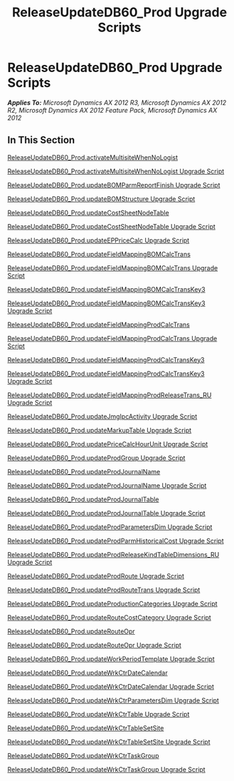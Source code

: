 ﻿---
title: ReleaseUpdateDB60_Prod Upgrade Scripts
TOCTitle: ReleaseUpdateDB60_Prod Upgrade Scripts
ms:assetid: 2220a26d-59d1-4e16-9eae-b0c85fe5c9d5
ms:mtpsurl: https://msdn.microsoft.com/en-us/library/JJ684937(v=AX.60)
ms:contentKeyID: 49707139
ms.date: 05/18/2015
mtps_version: v=AX.60
---

# ReleaseUpdateDB60\_Prod Upgrade Scripts 


_**Applies To:** Microsoft Dynamics AX 2012 R3, Microsoft Dynamics AX 2012 R2, Microsoft Dynamics AX 2012 Feature Pack, Microsoft Dynamics AX 2012_

## In This Section

[ReleaseUpdateDB60\_Prod.activateMultisiteWhenNoLogist](releaseupdatedb60-prod-activatemultisitewhennologist.md)

[ReleaseUpdateDB60\_Prod.activateMultisiteWhenNoLogist Upgrade Script](releaseupdatedb60-prod-activatemultisitewhennologist-upgrade-script.md)

[ReleaseUpdateDB60\_Prod.updateBOMParmReportFinish Upgrade Script](releaseupdatedb60-prod-updatebomparmreportfinish-upgrade-script.md)

[ReleaseUpdateDB60\_Prod.updateBOMStructure Upgrade Script](releaseupdatedb60-prod-updatebomstructure-upgrade-script.md)

[ReleaseUpdateDB60\_Prod.updateCostSheetNodeTable](releaseupdatedb60-prod-updatecostsheetnodetable.md)

[ReleaseUpdateDB60\_Prod.updateCostSheetNodeTable Upgrade Script](releaseupdatedb60-prod-updatecostsheetnodetable-upgrade-script.md)

[ReleaseUpdateDB60\_Prod.updateEPPriceCalc Upgrade Script](releaseupdatedb60-prod-updateeppricecalc-upgrade-script.md)

[ReleaseUpdateDB60\_Prod.updateFieldMappingBOMCalcTrans](releaseupdatedb60-prod-updatefieldmappingbomcalctrans.md)

[ReleaseUpdateDB60\_Prod.updateFieldMappingBOMCalcTrans Upgrade Script](releaseupdatedb60-prod-updatefieldmappingbomcalctrans-upgrade-script.md)

[ReleaseUpdateDB60\_Prod.updateFieldMappingBOMCalcTransKey3](releaseupdatedb60-prod-updatefieldmappingbomcalctranskey3.md)

[ReleaseUpdateDB60\_Prod.updateFieldMappingBOMCalcTransKey3 Upgrade Script](releaseupdatedb60-prod-updatefieldmappingbomcalctranskey3-upgrade-script.md)

[ReleaseUpdateDB60\_Prod.updateFieldMappingProdCalcTrans](releaseupdatedb60-prod-updatefieldmappingprodcalctrans.md)

[ReleaseUpdateDB60\_Prod.updateFieldMappingProdCalcTrans Upgrade Script](releaseupdatedb60-prod-updatefieldmappingprodcalctrans-upgrade-script.md)

[ReleaseUpdateDB60\_Prod.updateFieldMappingProdCalcTransKey3](releaseupdatedb60-prod-updatefieldmappingprodcalctranskey3.md)

[ReleaseUpdateDB60\_Prod.updateFieldMappingProdCalcTransKey3 Upgrade Script](releaseupdatedb60-prod-updatefieldmappingprodcalctranskey3-upgrade-script.md)

[ReleaseUpdateDB60\_Prod.updateFieldMappingProdReleaseTrans\_RU Upgrade Script](releaseupdatedb60-prod-updatefieldmappingprodreleasetrans-ru-upgrade-script.md)

[ReleaseUpdateDB60\_Prod.updateJmgIpcActivity Upgrade Script](releaseupdatedb60-prod-updatejmgipcactivity-upgrade-script.md)

[ReleaseUpdateDB60\_Prod.updateMarkupTable Upgrade Script](releaseupdatedb60-prod-updatemarkuptable-upgrade-script.md)

[ReleaseUpdateDB60\_Prod.updatePriceCalcHourUnit Upgrade Script](releaseupdatedb60-prod-updatepricecalchourunit-upgrade-script.md)

[ReleaseUpdateDB60\_Prod.updateProdGroup Upgrade Script](releaseupdatedb60-prod-updateprodgroup-upgrade-script.md)

[ReleaseUpdateDB60\_Prod.updateProdJournalName](releaseupdatedb60-prod-updateprodjournalname.md)

[ReleaseUpdateDB60\_Prod.updateProdJournalName Upgrade Script](releaseupdatedb60-prod-updateprodjournalname-upgrade-script.md)

[ReleaseUpdateDB60\_Prod.updateProdJournalTable](releaseupdatedb60-prod-updateprodjournaltable.md)

[ReleaseUpdateDB60\_Prod.updateProdJournalTable Upgrade Script](releaseupdatedb60-prod-updateprodjournaltable-upgrade-script.md)

[ReleaseUpdateDB60\_Prod.updateProdParametersDim Upgrade Script](releaseupdatedb60-prod-updateprodparametersdim-upgrade-script.md)

[ReleaseUpdateDB60\_Prod.updateProdParmHistoricalCost Upgrade Script](releaseupdatedb60-prod-updateprodparmhistoricalcost-upgrade-script.md)

[ReleaseUpdateDB60\_Prod.updateProdReleaseKindTableDimensions\_RU Upgrade Script](releaseupdatedb60-prod-updateprodreleasekindtabledimensions-ru-upgrade-script.md)

[ReleaseUpdateDB60\_Prod.updateProdRoute Upgrade Script](releaseupdatedb60-prod-updateprodroute-upgrade-script.md)

[ReleaseUpdateDB60\_Prod.updateProdRouteTrans Upgrade Script](releaseupdatedb60-prod-updateprodroutetrans-upgrade-script.md)

[ReleaseUpdateDB60\_Prod.updateProductionCategories Upgrade Script](releaseupdatedb60-prod-updateproductioncategories-upgrade-script.md)

[ReleaseUpdateDB60\_Prod.updateRouteCostCategory Upgrade Script](releaseupdatedb60-prod-updateroutecostcategory-upgrade-script.md)

[ReleaseUpdateDB60\_Prod.updateRouteOpr](releaseupdatedb60-prod-updaterouteopr.md)

[ReleaseUpdateDB60\_Prod.updateRouteOpr Upgrade Script](releaseupdatedb60-prod-updaterouteopr-upgrade-script.md)

[ReleaseUpdateDB60\_Prod.updateWorkPeriodTemplate Upgrade Script](releaseupdatedb60-prod-updateworkperiodtemplate-upgrade-script.md)

[ReleaseUpdateDB60\_Prod.updateWrkCtrDateCalendar](releaseupdatedb60-prod-updatewrkctrdatecalendar.md)

[ReleaseUpdateDB60\_Prod.updateWrkCtrDateCalendar Upgrade Script](releaseupdatedb60-prod-updatewrkctrdatecalendar-upgrade-script.md)

[ReleaseUpdateDB60\_Prod.updateWrkCtrParametersDim Upgrade Script](releaseupdatedb60-prod-updatewrkctrparametersdim-upgrade-script.md)

[ReleaseUpdateDB60\_Prod.updateWrkCtrTable Upgrade Script](releaseupdatedb60-prod-updatewrkctrtable-upgrade-script.md)

[ReleaseUpdateDB60\_Prod.updateWrkCtrTableSetSite](releaseupdatedb60-prod-updatewrkctrtablesetsite.md)

[ReleaseUpdateDB60\_Prod.updateWrkCtrTableSetSite Upgrade Script](releaseupdatedb60-prod-updatewrkctrtablesetsite-upgrade-script.md)

[ReleaseUpdateDB60\_Prod.updateWrkCtrTaskGroup](releaseupdatedb60-prod-updatewrkctrtaskgroup.md)

[ReleaseUpdateDB60\_Prod.updateWrkCtrTaskGroup Upgrade Script](releaseupdatedb60-prod-updatewrkctrtaskgroup-upgrade-script.md)

  


